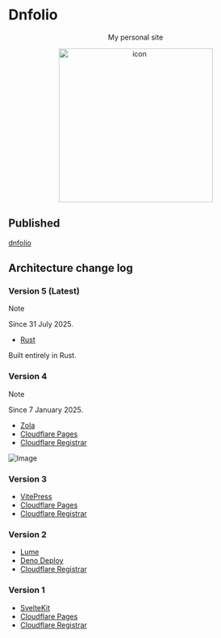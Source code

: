 # Dnfolio

<div align="center">
    <p>My personal site</p>
    <img width="305" alt="icon" src="https://github.com/user-attachments/assets/ab8b4125-3747-45b1-9511-c84e589a0a62">
</div>

## Published

[dnfolio](https://dnfolio.me)

## Architecture change log

### Version 5 (Latest)

> [!NOTE]
> Since 31 July 2025.

- [Rust](https://www.rust-lang.org/)

Built entirely in Rust.

### Version 4

> [!NOTE]
> Since 7 January 2025.

- [Zola](https://getzola.org)
- [Cloudflare Pages](https://www.cloudflare.com/developer-platform/products/pages)
- [Cloudflare Registrar](https://www.cloudflare.com/products/registrar/)

![Image](https://github.com/user-attachments/assets/b0d98e0d-7717-4808-b68d-2dcf9169dc2a)

### Version 3

- [VitePress](https://vitepress.dev)
- [Cloudflare Pages](https://www.cloudflare.com/developer-platform/products/pages)
- [Cloudflare Registrar](https://www.cloudflare.com/products/registrar/)

### Version 2

- [Lume](https://lume.land/)
- [Deno Deploy](https://deno.com/deploy)
- [Cloudflare Registrar](https://www.cloudflare.com/products/registrar/)

### Version 1

- [SvelteKit](https://svelte.dev)
- [Cloudflare Pages](https://www.cloudflare.com/developer-platform/products/pages)
- [Cloudflare Registrar](https://www.cloudflare.com/products/registrar/)
